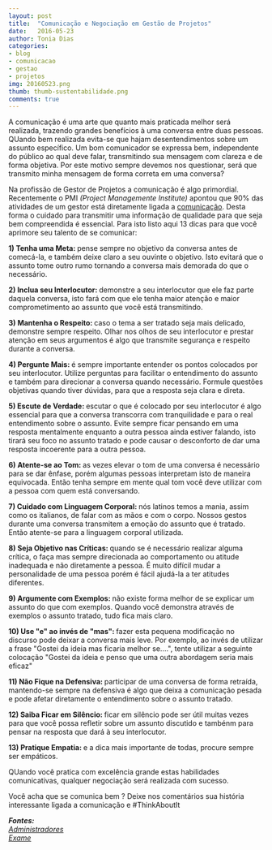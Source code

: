 ```yaml
---
layout: post
title:  "Comunicação e Negociação em Gestão de Projetos"
date:   2016-05-23
author: Tonia Dias
categories: 
- blog
- comunicacao
- gestao
- projetos
img: 20160523.png
thumb: thumb-sustentabilidade.png
comments: true
---
```


A comunicação é uma arte que quanto mais praticada melhor será realizada, trazendo grandes benefícios à uma conversa entre duas pessoas. QUando bem realizada evita-se que hajam desentendimentos sobre um assunto específico. Um bom comunicador se expressa bem, independente do público ao qual deve falar, transmitindo sua mensagem com clareza e de forma objetiva. Por este motivo sempre devemos nos questionar, será que transmito minha mensagem de forma correta em uma conversa?<!--more-->

Na profissão de Gestor de Projetos a comunicação é algo primordial. Recentemente o PMI <i>(Project Managemente Institute)</i> apontou que 90% das atividades de um gestor está diretamente ligada a <u>comunicação</u>. Desta forma o cuidado para transmitir uma informação de qualidade para que seja bem compreendida é essencial. Para isto listo aqui 13 dicas para que você aprimore seu talento de se comunicar:

<b>1) Tenha uma Meta: </b> pense sempre no objetivo da conversa antes de comecá-la, e também deixe claro a seu ouvinte o objetivo. Isto evitará que o assunto tome outro rumo tornando a conversa mais demorada do que o necessário.

<b>2) Inclua seu Interlocutor: </b> demonstre a seu interlocutor que ele faz parte daquela conversa, isto fará com que ele tenha maior atenção e maior comprometimento ao assunto que você está transmitindo.

<b>3) Mantenha o Respeito: </b> caso o tema a ser tratado seja mais delicado, demonstre sempre respeito. Olhar nos olhos de seu interlocutor e prestar atenção em seus argumentos é algo que transmite segurança e respeito durante a conversa.

<b>4) Pergunte Mais: </b> é sempre importante entender os pontos colocados por seu interlocutor. Utilize perguntas para facilitar o entendimento do assunto e também para direcionar a conversa quando necessário. Formule questões objetivas quando tiver dúvidas, para que a resposta seja clara e direta.

<b>5) Escute de Verdade: </b> escutar o que é colocado por seu interlocutor é algo essencial para que a conversa transcorra com tranquilidade e para o real entendimento sobre o assunto. Evite sempre ficar pensando em uma resposta mentalmente enquanto a outra pessoa ainda estiver falando, isto tirará seu foco no assunto tratado e pode causar o desconforto de dar uma resposta incoerente para a outra pessoa.

<b>6) Atente-se ao Tom: </b> as vezes elevar o tom de uma conversa é necessário para se dar ênfase, porém algumas pessoas interpretam isto de maneira equivocada. Então tenha sempre em mente qual tom você deve utilizar com a pessoa com quem está conversando.

<b>7) Cuidado com Linguagem Corporal: </b> nós latinos temos a mania, assim como os italianos, de falar com as mãos e com o corpo. Nossos gestos durante uma conversa transmitem a emoção do assunto que é tratado. Então atente-se para a linguagem corporal utilizada.

<b>8) Seja Objetivo nas Críticas: </b> quando se é necessário realizar alguma crítica, o faça mas sempre direcionada ao comportamento ou atitude inadequada e não diretamente a pessoa. É muito difícil mudar a personalidade de uma pessoa porém é fácil ajudá-la a ter atitudes diferentes.

<b>9) Argumente com Exemplos: </b> não existe forma melhor de se explicar um assunto do que com exemplos. Quando você demonstra através de exemplos o assunto tratado, tudo fica mais claro.

<b>10) Use "e" ao invés de "mas": </b> fazer esta pequena modificação no discurso pode deixar a conversa mais leve. Por exemplo, ao invés de utilizar a frase "Gostei da ideia mas ficaria melhor se....", tente utilizar a seguinte colocação "Gostei da ideia e penso que uma outra abordagem seria mais eficaz"

<b>11) Não Fique na Defensiva: </b> participar de uma conversa de forma retraída, mantendo-se sempre na defensiva é algo que deixa a comunicação pesada e pode afetar diretamente o entendimento sobre o assunto tratado.

<b>12) Saiba Ficar em Silêncio: </b> ficar em silêncio pode ser útil muitas vezes para que você possa refletir sobre um assunto discutido e tambénm para pensar na resposta que dará à seu interlocutor.

<b>13) Pratique Empatia: </b> e a dica mais importante de todas, procure sempre ser empáticos.

QUando você pratica com excelência grande estas habilidades comunicativas, qualquer negociação será realizada com sucesso.

Você acha que se comunica bem ? Deixe nos comentários sua história interessante ligada a comunicação e #ThinkAboutIt

<i>
	<b>Fontes: </b><br/>
	<a href="http://www.administradores.com.br/artigos/negocios/dupla-de-sucesso-comunicacao-negociacao-no-gerenciamento-de-projetos/95557/">Administradores</a><br/>
	<a href="http://exame.abril.com.br/revista-voce-sa/edicoes/195/noticias/13-solucoes-para-melhorar-a-comunicacao">Exame</a><br/>
</i>